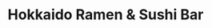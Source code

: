 ---
layout: place
title: "Hokkaido Ramen & Sushi Bar"
permalink: /illinois/evanston/hokkaido-ramen-sushi-bar.html
stateAbbr: IL
stateName: Illinois
cityName: Evanston
seo:
  name: "Hokkaido Ramen & Sushi Bar"
  type: Restaurant
  links: null
description: "Looking for sushi in Evanston, Illinois? Check out Hokkaido Ramen & Sushi Bar for a delightful Japanese dining experience. Enjoy a variety of sushi and other..."
place_id: ChIJE-j5bN_RD4gRPtRPDfGmy14
photos:
  - name: >-
      places/ChIJE-j5bN_RD4gRPtRPDfGmy14/photos/AeeoHcKhpOKVo-H1fNznzvJ-eXqxPhBoZpleOZmWg6i3YPIVeNYAv7bTZiw3ZHyrxGn-C3jfkkMzgHKlglyHuhZNLSPKyJBm9BQGuOn3V-m24QO9RDinXfmcZS6ryDEtgeUHQkSDWvcMl1MIDFXl_B40uzT1IVp8VITbzMOxzVbDoQ1RU_aN_7PAy9s8xeTPOtizMSMVPlO9rvhquMZKkBnIj_hlqhF5dBVlHdxv4VMQL5RbhjKa6cIqGGAvA0V-EsQRQyBlG7HND1hMudaXw6t-XHdYvCybZoQvfHMiLhpJax6BAA
    widthPx: 480
    heightPx: 480
    authorAttributions:
      - displayName: Hokkaido Ramen & Sushi Bar
        uri: https://maps.google.com/maps/contrib/108013543680144131110
        photoUri: >-
          https://lh3.googleusercontent.com/a-/ALV-UjVccUrdJudh84HWupSIN1eJBpc6Jkbcrtl3VAsTxV3A1DGRzkg=s100-p-k-no-mo
    flagContentUri: >-
      https://www.google.com/local/imagery/report/?cb_client=maps_api_places.places_api&image_key=!1e10!2sAF1QipOICNC7y9XX3No6Bqo_fsnThTINH7-aELBrYbnN&hl=en-US
    googleMapsUri: >-
      https://www.google.com/maps/place//data=!3m4!1e2!3m2!1sAF1QipOICNC7y9XX3No6Bqo_fsnThTINH7-aELBrYbnN!2e10!4m2!3m1!1s0x880fd1df6cf9e813:0x5ecba6f10d4fd43e
  - name: >-
      places/ChIJE-j5bN_RD4gRPtRPDfGmy14/photos/AeeoHcJZqJVMv9Ai-yGAR2fDlah0f4yJiL78gS4B4Fwww1IR1a59X-6dlROXI5AYgnEpdApiVmzXx9axrH6WLxuxLZso6fGGKMmImhdOU5AHnbl1q0b-VFeuO2Esx1mIrYDu13SEoY8O5WKp3Os0uRZTDhkSTwvwzYczJeVjmuGFlN2B0Vms6_uoQuFEd2cXC5VKkk3zlGa_PB5h_g5TSUYef0ec5P9XS1ZwgCLQGe5qYZqpNWC8wfICMiatKW_I4ekuFFFTJkMv0AjNDThXUCIIUU9mN5ZXOWbkBUJkPJ-qU4UJEg
    widthPx: 4032
    heightPx: 3024
    authorAttributions:
      - displayName: Hokkaido Ramen & Sushi Bar
        uri: https://maps.google.com/maps/contrib/108013543680144131110
        photoUri: >-
          https://lh3.googleusercontent.com/a-/ALV-UjVccUrdJudh84HWupSIN1eJBpc6Jkbcrtl3VAsTxV3A1DGRzkg=s100-p-k-no-mo
    flagContentUri: >-
      https://www.google.com/local/imagery/report/?cb_client=maps_api_places.places_api&image_key=!1e10!2sAF1QipNQoV5BBAYgQaNN4AOs76DUo_Nsz5uz8C33M7QP&hl=en-US
    googleMapsUri: >-
      https://www.google.com/maps/place//data=!3m4!1e2!3m2!1sAF1QipNQoV5BBAYgQaNN4AOs76DUo_Nsz5uz8C33M7QP!2e10!4m2!3m1!1s0x880fd1df6cf9e813:0x5ecba6f10d4fd43e
  - name: >-
      places/ChIJE-j5bN_RD4gRPtRPDfGmy14/photos/AeeoHcL1eBK2exX5yNb0brLvVIUa_nAMbTQH7X8A0RsmJ0n9s9Ixq_Lly4Ni9RS0r9uj3x2tM_dEw9J_nN4XB4l_aOmTYhIOTF2ad7NkxFKQZ44U-FCj95lvUdHfXvcRGRtbdpr7Pk1HusS3JjOtzUSkPziDzIX1NPHs1Xcd9zUbuTeVTJ7Dmgbw7BSDFV5xazyvOmqTTvpxEeGz3VDZtLhlKr8MMVorMLXtENLRXxmtXa1SuPnAD9SNZYlj3qt69AASoG7tCn2_ls2aMerNZhRnnac9Z6DA3yb0AXsi7hsLmpfzLQ
    widthPx: 2048
    heightPx: 1361
    authorAttributions:
      - displayName: Hokkaido Ramen & Sushi Bar
        uri: https://maps.google.com/maps/contrib/108013543680144131110
        photoUri: >-
          https://lh3.googleusercontent.com/a-/ALV-UjVccUrdJudh84HWupSIN1eJBpc6Jkbcrtl3VAsTxV3A1DGRzkg=s100-p-k-no-mo
    flagContentUri: >-
      https://www.google.com/local/imagery/report/?cb_client=maps_api_places.places_api&image_key=!1e10!2sAF1QipPIVjTtwgboJNHpQZSTke3fxbu7wx61icgOb9LD&hl=en-US
    googleMapsUri: >-
      https://www.google.com/maps/place//data=!3m4!1e2!3m2!1sAF1QipPIVjTtwgboJNHpQZSTke3fxbu7wx61icgOb9LD!2e10!4m2!3m1!1s0x880fd1df6cf9e813:0x5ecba6f10d4fd43e
  - name: >-
      places/ChIJE-j5bN_RD4gRPtRPDfGmy14/photos/AeeoHcLi1Q8pQXO0kv4JoocFbbpozWpL6BOLbJ1e-PpS7tUfdeRYXMsJWt9kTQ1BKM3UiK_AuY_viaUlpVCNFsw7PiNQm8MR4Ub4YtRx6V2CPyQgyBCwn-mS1Vr8x8bMcy29tk_dMdlJEAv6UzRLn6fUqFQHWKNC4b4sOWQE-Wxu8Bv1sL__1OVEVeezamc_6u66Wc-tLDGZQQkzd9NgM1wwfE168jnbtDuYyX91ohiOoDCYbNu4cgi2EgN8Fv66IYkpfeqS_chaSYnS8quWlmJMnbRJRV2SnRJ2eK9yYt4JapTSZh09osM-wmyiBLk9bwSu206olwDc5wui1h5-KYxCtxjV4lp0IjuLUPARt9QV1R2AlGu0yvW7bGGzPpdh8jZ35gY1U-h-8dGEkajmVAPV3LeoVFWUAygS9KocCBdUtY_5Mw
    widthPx: 4000
    heightPx: 2252
    authorAttributions:
      - displayName: Lani Hashimoto
        uri: https://maps.google.com/maps/contrib/112323159954632506398
        photoUri: >-
          https://lh3.googleusercontent.com/a/ACg8ocK47Y4wOtBoFj9fpZJJkn3FStIBBdtVHZyItmBX_zxzlWLCJw=s100-p-k-no-mo
    flagContentUri: >-
      https://www.google.com/local/imagery/report/?cb_client=maps_api_places.places_api&image_key=!1e10!2sCIHM0ogKEICAgID3qOypAw&hl=en-US
    googleMapsUri: >-
      https://www.google.com/maps/place//data=!3m4!1e2!3m2!1sCIHM0ogKEICAgID3qOypAw!2e10!4m2!3m1!1s0x880fd1df6cf9e813:0x5ecba6f10d4fd43e
  - name: >-
      places/ChIJE-j5bN_RD4gRPtRPDfGmy14/photos/AeeoHcLUFXiBV71cBHbVgHpcDJb7e_2jpGytrKdQd83KCVYfJ_P2UAzOHY843Nb5urEQLXPjyUi_5uRWF3GvbPs0xZcvzmpsOoCC4uJ8taUQfm3UtdaDf1t9FYE-cpMnXOGP7B8SEsFjy8JWKmGHBoV4lMfF3veRUHu4btEtkafdTfTyEi1zt1Rq0WO40EljxZ169RfH350j7pA1gxctekR0GNjCYrAGqWO5sw1a9Ejd-vSmscXIA7z3yLwFDy9q4X-ZlwGUaZztcnIP39RnBVnwGvMMI3CuzWwF5o1HX6cqYJkJ049zL7Waey93WOoDstnVRoObAlGXu8fgIwdPlyi_p6jQD_Hw1POSabj_JYvBxj6KhkGP7z_Gu0pz64HYMVN0AENuwazbJr3lNvSdqJB1LaEJG9aGb5c5Me1FvJyfmF4
    widthPx: 3240
    heightPx: 2160
    authorAttributions:
      - displayName: 吴锐恒（Ruiheng Edbalt Wu）
        uri: https://maps.google.com/maps/contrib/115646801027222009520
        photoUri: >-
          https://lh3.googleusercontent.com/a-/ALV-UjV4varhEzdJkskYULrXG0WI2oXkqBb6qyV8BnXK4VNRgUVAZy06=s100-p-k-no-mo
    flagContentUri: >-
      https://www.google.com/local/imagery/report/?cb_client=maps_api_places.places_api&image_key=!1e10!2sCIHM0ogKEICAgID_zfSSag&hl=en-US
    googleMapsUri: >-
      https://www.google.com/maps/place//data=!3m4!1e2!3m2!1sCIHM0ogKEICAgID_zfSSag!2e10!4m2!3m1!1s0x880fd1df6cf9e813:0x5ecba6f10d4fd43e
  - name: >-
      places/ChIJE-j5bN_RD4gRPtRPDfGmy14/photos/AeeoHcIlBN_4Wg79JDSpxMz7jiko227IVKns1TM2EBhOp_zq_GsdO3U0PdvHNPc2iaH470Jb3Pmev7EirHAHMN-_6RZ7aKl33a6PHLJU_n7Va49i8eMlcNlJ-u8EBKQ2M9npJaTY0VC5OA6Hht16NDt6zPSxh5ciFnnZW82A08XMBt2oEd7tPl-EYZVsSWfJM4lwM9B_EA-5jUJ5aDLakRAPfk1vuJ8cjQ5bIDSuaHT-tTmwXmUcqF38OwX58mVQRz0Vj1jYvg9ea9BEntCvN1tMeMVolODff_YQBTAHDR-McBGHNL77WCmrtskFxzcVOQmqiGVZBjIc6F8NbpdeZBYTya5W0DWgudm8PKV1ej0S1h6X5X1vsa1CwRcod6kZIk1vuLkzTINrXaBAihp6TjEgYwm8LpdMVsUa2m8L_0gXQ9mg8g
    widthPx: 4032
    heightPx: 3024
    authorAttributions:
      - displayName: Rocio Rivera
        uri: https://maps.google.com/maps/contrib/111637031414602020341
        photoUri: >-
          https://lh3.googleusercontent.com/a-/ALV-UjVA14qsYWWDDEyo4C8B_eRQ77Yx0BELjOaSElwsdI1PXM-XKdqSqg=s100-p-k-no-mo
    flagContentUri: >-
      https://www.google.com/local/imagery/report/?cb_client=maps_api_places.places_api&image_key=!1e10!2sCIHM0ogKEICAgID7jNzzXQ&hl=en-US
    googleMapsUri: >-
      https://www.google.com/maps/place//data=!3m4!1e2!3m2!1sCIHM0ogKEICAgID7jNzzXQ!2e10!4m2!3m1!1s0x880fd1df6cf9e813:0x5ecba6f10d4fd43e
  - name: >-
      places/ChIJE-j5bN_RD4gRPtRPDfGmy14/photos/AeeoHcLFh4Ut0igEkhlfjjvZN5s91UOD92B8lbTiIeAiS-_niQq59g9a0VrRCHt1G1h3Yb-XAB-P0RfwJmIMVaxl26_Lz-_7_usFkw_jSStW8UInYsiJRmWKoQ6JsVzDDixeXea_sVsgJ8OYD5gDmLogQtC-B7NI5n-WrMv4qFewwHp8xIKchl0t0Jjevo12HG3hrZaOZo0ZQWS26TtXMhJpDQm2SZy9Bg4s4gS1ZSGFSVfwBIdpDPC7DFKpx3BfYad5rmesSpyZj_Of2WucrlO_VzKv5Nu__xnDATIstE24iwNRFZAUWc61mNIwdkQmVqKVX-qolB1VS7WnjSZ8ZHb0micOHeH_o23GxHHlZ7zHhCJHT1v3COomYJAao1YS8ojHnaWOw-DS5BXL8Eov_AyQB5orGeHJEOPI2o3YBaGCMkTCOOTG
    widthPx: 3024
    heightPx: 4032
    authorAttributions:
      - displayName: '75'
        uri: https://maps.google.com/maps/contrib/117403948121855107332
        photoUri: >-
          https://lh3.googleusercontent.com/a-/ALV-UjW86vCP5GdpIF7Mr4o7gRdp4nBH4U-iLMgVR3UMorB8uJZgcF96Hw=s100-p-k-no-mo
    flagContentUri: >-
      https://www.google.com/local/imagery/report/?cb_client=maps_api_places.places_api&image_key=!1e10!2sCIHM0ogKEICAgMDggPrymgE&hl=en-US
    googleMapsUri: >-
      https://www.google.com/maps/place//data=!3m4!1e2!3m2!1sCIHM0ogKEICAgMDggPrymgE!2e10!4m2!3m1!1s0x880fd1df6cf9e813:0x5ecba6f10d4fd43e
  - name: >-
      places/ChIJE-j5bN_RD4gRPtRPDfGmy14/photos/AeeoHcJagfNLsH4NSYS1L9cFRyW1btAd7WNF6q2ck7uyf68uOiO2qfnSP0TuSjrDSNP71mjryUreRPRwl1HXSY-CAySLR49UoG6f2LhWxOGQH6K_T-zDuJDSDvV4FAr79KOPej98ORvgPrNtCClvdo5boZA3YrZBzcFXyO0Wvn3teNraT17uIznSQmk5Thvj6P0GlvRghxvcAPKQstMsI9-qRNL5x35kuUUZmKoO_3VoogkhZ4Rw4EPaWegS6ycx3HRSA6RAKyKoy0luA5luq1Sdn9I0xh5v89Mf2iFJd8FqBydBLOXDHUlI96SHwn8_xy88A5_aho7etS6qkZ1VpvCewJZoEYMJhmeZjy77DoOCrshrOb4fKVCKYeuuLtXXS5kiImA5dYpnjSLHac5xGbzILl-qS2kk2r8EDrzFnXXCvuLJWVfk
    widthPx: 3024
    heightPx: 4032
    authorAttributions:
      - displayName: '75'
        uri: https://maps.google.com/maps/contrib/117403948121855107332
        photoUri: >-
          https://lh3.googleusercontent.com/a-/ALV-UjW86vCP5GdpIF7Mr4o7gRdp4nBH4U-iLMgVR3UMorB8uJZgcF96Hw=s100-p-k-no-mo
    flagContentUri: >-
      https://www.google.com/local/imagery/report/?cb_client=maps_api_places.places_api&image_key=!1e10!2sCIHM0ogKEICAgMDggLrxigE&hl=en-US
    googleMapsUri: >-
      https://www.google.com/maps/place//data=!3m4!1e2!3m2!1sCIHM0ogKEICAgMDggLrxigE!2e10!4m2!3m1!1s0x880fd1df6cf9e813:0x5ecba6f10d4fd43e
  - name: >-
      places/ChIJE-j5bN_RD4gRPtRPDfGmy14/photos/AeeoHcJ_UEj_pmUBprOehKnR3DdKRutb6v3ntuKWfLBreoT2NVrTW9_fKPqxzESosFnkPDXAPJSWKH6CFXpx1E17OG-Yo_cAjY5h2QkkUXyF77s-GSpGDAeB0CSldk1v8-UQIB5ed4XNvhtgLRS-FvqzgbKkcRLi5KQifNfpbtT-fysQy_6_S13TqoFSYvvbMdkbxkIJBzarXDGLsAR23Z7WWDiP_-FBjqYkYcEIXeIm0YHTED0_2yb0PAYfdFFRkcQjnJme0CX8wFf0W-snGjPS4a6XOqgM_DYfHk4ShswZ2WckRPhCdHesHcKuIgJr2WqLSZhSuhan92WSv8C-_M1r8QLsAl2DXS4DXJqUtkJ56AybmWfdIzC36z72jjqDhhUQAj1zWK4hiOH3CUkDPi97dQ13KKtT79Tozdr_TLlN0PFkf-oj
    widthPx: 3240
    heightPx: 2160
    authorAttributions:
      - displayName: 吴锐恒（Ruiheng Edbalt Wu）
        uri: https://maps.google.com/maps/contrib/115646801027222009520
        photoUri: >-
          https://lh3.googleusercontent.com/a-/ALV-UjV4varhEzdJkskYULrXG0WI2oXkqBb6qyV8BnXK4VNRgUVAZy06=s100-p-k-no-mo
    flagContentUri: >-
      https://www.google.com/local/imagery/report/?cb_client=maps_api_places.places_api&image_key=!1e10!2sCIHM0ogKEICAgID_zfSS6gE&hl=en-US
    googleMapsUri: >-
      https://www.google.com/maps/place//data=!3m4!1e2!3m2!1sCIHM0ogKEICAgID_zfSS6gE!2e10!4m2!3m1!1s0x880fd1df6cf9e813:0x5ecba6f10d4fd43e
  - name: >-
      places/ChIJE-j5bN_RD4gRPtRPDfGmy14/photos/AeeoHcLdQFE4emvOU0oxNW3xxcTva9lzknetnXVG4yVJS5C-yy5QOEypka_-6ABpXEpzgO5yfr_FKlN-kUwlsDyLMMkbBWhA11pd6WharIFlDmUM2qkwirNibic_03MlYdp8oOucgwwkyeTHPkWeY9U8kjPArX6yXIe6Lc9DeRoX_u8_kQyvpKeX2X-EAIVGWlRATFsdvbooo52Z3nUPflHnT9JFRQEbg4qCuofHoyZU7pzPAHYnGFr2rwCBFygobvYh1swtDWO311Tfzq7he-4UYWgiUHPW1A8RYWTJZhCh_V8yOVuTumH0GISus3aILJ9Ed8jCRDWCBow_m4h9BALQcFKJsrn07QS4Xx78ChW25A7Zses3MgoTTPGYIi36DK2ijf84TLtuNYkNY5QK7d4q_E5Mat7f2OtYh0i7BHbjyYvus7sK
    widthPx: 3024
    heightPx: 4032
    authorAttributions:
      - displayName: sianna Liu
        uri: https://maps.google.com/maps/contrib/107947395881845959733
        photoUri: >-
          https://lh3.googleusercontent.com/a-/ALV-UjVqOU-VzJuxtWHn32yDvJJd0qhHib_fPIE5j8MppzDd-xZ6dXWG=s100-p-k-no-mo
    flagContentUri: >-
      https://www.google.com/local/imagery/report/?cb_client=maps_api_places.places_api&image_key=!1e10!2sCIHM0ogKEICAgICzyfu57wE&hl=en-US
    googleMapsUri: >-
      https://www.google.com/maps/place//data=!3m4!1e2!3m2!1sCIHM0ogKEICAgICzyfu57wE!2e10!4m2!3m1!1s0x880fd1df6cf9e813:0x5ecba6f10d4fd43e
address: 812 Church St, Evanston, IL 60201, USA
street: 812 Church St
city: Evanston
state: IL
zip: '60201'
country: USA
neighborhood: null
latitude: '42.048338'
longitude: '-87.682711'
accessibility_options:
  wheelchairAccessibleEntrance: true
  wheelchairAccessibleRestroom: true
  wheelchairAccessibleSeating: true
business_status: OPERATIONAL
name: Hokkaido Ramen & Sushi Bar
google_maps_links:
  directionsUri: >-
    https://www.google.com/maps/dir//''/data=!4m7!4m6!1m1!4e2!1m2!1m1!1s0x880fd1df6cf9e813:0x5ecba6f10d4fd43e!3e0
  placeUri: https://maps.google.com/?cid=6830736814078153790
  writeAReviewUri: >-
    https://www.google.com/maps/place//data=!4m3!3m2!1s0x880fd1df6cf9e813:0x5ecba6f10d4fd43e!12e1
  reviewsUri: >-
    https://www.google.com/maps/place//data=!4m4!3m3!1s0x880fd1df6cf9e813:0x5ecba6f10d4fd43e!9m1!1b1
  photosUri: >-
    https://www.google.com/maps/place//data=!4m3!3m2!1s0x880fd1df6cf9e813:0x5ecba6f10d4fd43e!10e5
primary_type: Japanese Restaurant
opening_hours:
  regular: null
  current: null
secondary_opening_hours:
  regular:
    weekdayDescriptions: null
    type: null
  current:
    weekdayDescriptions: null
    type: null
phone: null
price_level: null
price_range: null
rating: null
rating_count: 0
website: null
reviews: null
parking_options: null
payment_options: null
allow_dogs: null
curbside_pickup: null
delivery: null
dine_in: null
good_for_children: null
good_for_groups: null
good_for_sports: null
live_music: null
menu_for_children: null
outdoor_seating: null
reservable: null
restroom: null
serves_beer: null
serves_breakfast: null
serves_brunch: null
serves_cocktails: null
serves_coffee: null
serves_dinner: null
serves_dessert: null
serves_lunch: null
serves_vegetarian_food: null
serves_wine: null
takeout: null
summary: null

---